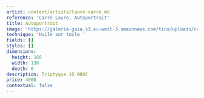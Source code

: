 ```yaml
---
artist: content/artists/laure-carre.md
reference: 'Carré Laure, Autoportrait'
title: Autoportrait
image: 'https://galerie-gaia.s3.eu-west-3.amazonaws.com/tina/uploads/carre-laure/TRIPTYQUE CARRE LAURE.jpeg'
technique: 'Huile sur toile '
fields: []
styles: []
dimensions:
  height: 160
  width: 130
  depth: 0
description: Triptyque 10 000€
price: 4000
contextual: false
---
```



